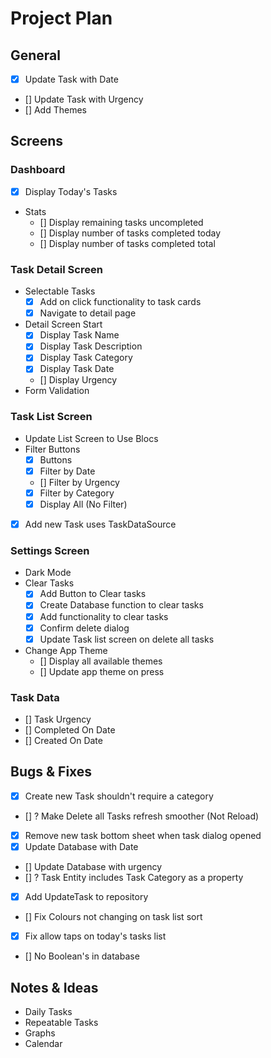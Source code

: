 # Project Plan

## General

- [x] Update Task with Date
- [] Update Task with Urgency
- [] Add Themes

## Screens

### Dashboard

- [x] Display Today's Tasks
- Stats
    - [] Display remaining tasks uncompleted
    - [] Display number of tasks completed today
    - [] Display number of tasks completed total

### Task Detail Screen

- Selectable Tasks
    - [x] Add on click functionality to task cards
    - [x] Navigate to detail page
- Detail Screen Start
    - [x] Display Task Name
    - [x] Display Task Description
    - [x] Display Task Category
    - [x] Display Task Date
    - [] Display Urgency
- Form Validation

### Task List Screen

- Update List Screen to Use Blocs
- Filter Buttons
    - [x] Buttons
    - [x] Filter by Date
    - [] Filter by Urgency 
    - [x] Filter by Category
    - [x] Display All (No Filter)
- [x] Add new Task uses TaskDataSource

### Settings Screen

- Dark Mode
- Clear Tasks
    - [x] Add Button to Clear tasks
    - [x] Create Database function to clear tasks
    - [x] Add functionality to clear tasks
    - [x] Confirm delete dialog 
    - [x] Update Task list screen on delete all tasks
- Change App Theme
    - [] Display all available themes
    - [] Update app theme on press
 
### Task Data

- [] Task Urgency
- [] Completed On Date
- [] Created On Date


## Bugs & Fixes
- [x] Create new Task shouldn't require a category
- [] ? Make Delete all Tasks refresh smoother (Not Reload)
- [x] Remove new task bottom sheet when task dialog opened
- [x] Update Database with Date
- [] Update Database with urgency
- [] ? Task Entity includes Task Category as a property
- [x] Add UpdateTask to repository
- [] Fix Colours not changing on task list sort
- [x] Fix allow taps on today's tasks list
- [] No Boolean's in database

## Notes & Ideas

- Daily Tasks
- Repeatable Tasks
- Graphs
- Calendar
